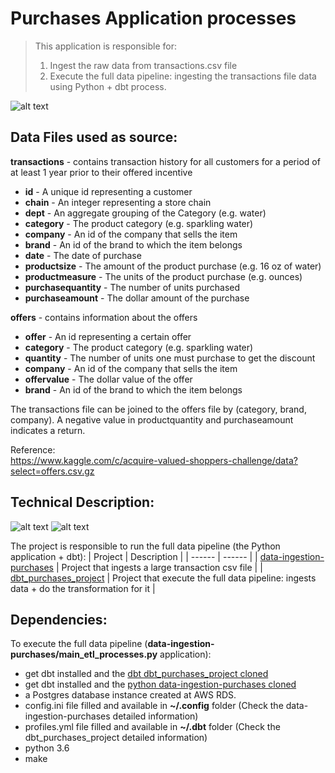 
# Purchases Application processes
> This application is responsible for:
> 1. Ingest the raw data from transactions.csv file
> 2. Execute the full data pipeline: ingesting the transactions file data using Python + dbt process.

![alt text](https://geomarketing.com/wp-content/uploads/2015/12/purchase-path.png)

## Data Files used as source:

__transactions__ - contains transaction history for all customers for a period of at least 1 year prior to their offered incentive
- __id__ - A unique id representing a customer
- __chain__ - An integer representing a store chain
- __dept__ - An aggregate grouping of the Category (e.g. water)
- __category__ - The product category (e.g. sparkling water)
- __company__ - An id of the company that sells the item
- __brand__ - An id of the brand to which the item belongs
- __date__ - The date of purchase
- __productsize__ - The amount of the product purchase (e.g. 16 oz of water)
- __productmeasure__ - The units of the product purchase (e.g. ounces)
- __purchasequantity__ - The number of units purchased
- __purchaseamount__ - The dollar amount of the purchase

__offers__ - contains information about the offers
- __offer__ - An id representing a certain offer
- __category__ - The product category (e.g. sparkling water)
- __quantity__ - The number of units one must purchase to get the discount
- __company__ - An id of the company that sells the item
- __offervalue__ - The dollar value of the offer
- __brand__ -  An id of the brand to which the item belongs

The transactions file can be joined to the offers file by (category, brand, company). A negative value in productquantity and purchaseamount indicates a return.

Reference:  
https://www.kaggle.com/c/acquire-valued-shoppers-challenge/data?select=offers.csv.gz  


## Technical Description:

![alt text](https://pbs.twimg.com/media/DMWhhKFXcAAqxeu?format=jpg&name=small)
![alt text](https://lh3.googleusercontent.com/proxy/XInMQCbDbrvA_LMvFm8Q_TeJdPEXEq4C1si2Vtzp9Ebcotp4MDynzxPrxXR5sZpNB4ZdQ4HQv_yqB9l2_WnGvLruuIGd3mtkPOOLriTuNMd-sBTEp1EDUcLikA)

The project is responsible to run the full data pipeline (the Python application + dbt):
| Project | Description |
| ------ | ------ |
| [data-ingestion-purchases](https://github.com/jmilhomem/data-ingestion-purchases) | Project that ingests a large transaction csv file |
| [dbt_purchases_project](https://github.com/jmilhomem/dbt_purchases_project) | Project that execute the full data pipeline: ingests data + do the transformation for it |

## Dependencies:
To execute the full data pipeline (__data-ingestion-purchases/main_etl_processes.py__ application):
* get dbt installed and the [dbt dbt_purchases_project cloned](https://github.com/jmilhomem/dbt_purchases_project) 
* get dbt installed and the [python data-ingestion-purchases cloned](https://github.com/jmilhomem/data-ingestion-purchases) 
* a Postgres database instance created at AWS RDS.
* config.ini file filled and available in __~/.config__ folder (Check the data-ingestion-purchases detailed information)
* profiles.yml file filled and available in __~/.dbt__ folder (Check the dbt_purchases_project detailed information)
* python 3.6
* make  

